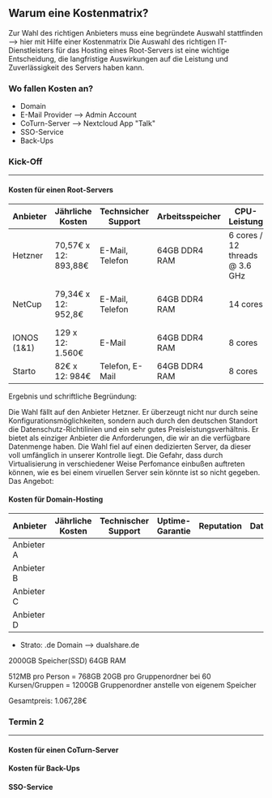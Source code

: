 ## Warum eine Kostenmatrix?
Zur Wahl des richtigen Anbieters muss eine begründete Auswahl stattfinden --> hier mit Hilfe einer Kostenmatrix
Die Auswahl des richtigen IT-Dienstleisters für das Hosting eines Root-Servers ist eine wichtige Entscheidung, die langfristige Auswirkungen auf die Leistung und Zuverlässigkeit des Servers haben kann.
### Wo fallen Kosten an?
- Domain
- E-Mail Provider --> Admin Account
- CoTurn-Server --> Nextcloud App "Talk"
- SSO-Service
- Back-Ups

### Kick-Off
---
#### Kosten für einen Root-Servers 
| Anbieter | Jährliche Kosten | Technsicher Support |  Arbeitsspeicher | CPU-Leistung | Datenträger | Datenmenge | Datenschutz | Geo-Location | Zusätzliche Funktionen
| ----------- | ----------- | ----------- | ----------- | ----------- | ----------- | ----------- | ----------- | ----------- | ----------- |
| Hetzner | 70,57€ x 12: 893,88€ | E-Mail, Telefon | 64GB DDR4 RAM | 6 cores / 12 threads @ 3.6 GHz | SATA HDD / NVMe SSD | 2 x 512 GB NVMe SSD 2 x 1 TB SATA SSD (3TB) | Deutscher Standort, DSGVO Konform | Deutschland | Control panel |
| NetCup | 79,34€ x 12: 952,8€ | E-Mail, Telefon | 64GB DDR4 RAM | 14 cores |SSD | 2TB | keine Informationen | Deutschland | keine komplett dedizierte Einheit |
| IONOS (1&1) | 129 x 12: 1.560€ | E-Mail |64GB DDR4 RAM | 8 cores  | SSD | 1920GB | ? | Deutschland | Mangaged Backups |
| Starto | 82€ x 12: 984€  | Telefon, E-Mail | 64GB DDR4 RAM | 8 cores | SSD | 960GB | ? | Deutschland | Managed Backups | managed Backups

Ergebnis und schriftliche Begründung: 

Die Wahl fällt auf den Anbieter Hetzner. Er überzeugt nicht nur durch seine Konfigurationsmöglichkeiten, sondern auch durch den deutschen Standort die Datenschutz-Richtilinien und ein sehr gutes Preisleistungsverhältnis. Er bietet als einziger Anbieter die Anforderungen, die wir an die verfügbare Datenmenge haben. Die Wahl fiel auf einen dedizierten Server, da dieser voll umfänglich in unserer Kontrolle liegt. Die Gefahr, dass durch Virtualisierung in verschiedener Weise Perfomance einbußen auftreten können, wie es bei einem viruellen Server sein könnte ist so nicht gegeben.
Das Angebot:



#### Kosten für Domain-Hosting
| Anbieter | Jährliche Kosten | Technischer Support | Uptime-Garantie | Reputation | Datenschutz | Geo-Location | Zusätzliche Funktionen
| ----------- | ----------- | ----------- | ----------- | ----------- | ----------- | ----------- | ----------- | 
| Anbieter A |
| Anbieter B |
| Anbieter C |
| Anbieter D |


- Strato: .de Domain --> dualshare.de

2000GB Speicher(SSD)
64GB RAM

512MB pro Person = 768GB
20GB pro Gruppenordner bei 60 Kursen/Gruppen = 1200GB
Gruppenordner anstelle von eigenem Speicher

Gesamtpreis: 1.067,28€


### Termin 2
---
#### Kosten für einen CoTurn-Server
#### Kosten für Back-Ups
#### SSO-Service
